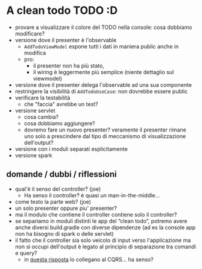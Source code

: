# A clean todo TODO :D

* provare a visualizzare il colore del TODO nella console: cosa dobbiamo modificare?
* versione dove il presenter è l'observable
  - `AddTodoViewModel` espone tutti i dati in maniera public anche in modifica
  - pro: 
    - il presenter non ha più stato,
    - il wiring è leggermente più semplice (niente dettaglio sul viewmodel)
* versione dove il presenter delega l'observable ad una sua componente
* restringere la visibilità di `AddTodoUseCase`: non dovrebbe essere public
* verificare la testabilità
  - che "faccia" avrebbe un test?
* versione servlet
  - cosa cambia?
  - cosa dobbiamo aggiungere?
  - dovremo fare un nuovo presenter? veramente il presenter rimane uno solo a prescindere dal tipo di meccanismo di visualizzazione dell'output?
* versione con i moduli separati esplicitamente
* versione spark

## domande / dubbi / riflessioni

* qual'è il senso del controller? (joe)
  - Ha senso il controller? è quasi un man-in-the-middle...
* come testo la parte web? (joe)
* un solo presenter oppure piu' presenter?
* ma il modulo che contiene il controller contiene solo il controller? 
* se separiamo in moduli distinti le app del “clean todo”, potremo avere anche diversi build.gradle con diverse dipendenze (ad es la console app non ha bisogno di spark o delle servlet)
* il fatto che il controller sia solo veicolo di input verso l'applicazione ma non si occupi dell'output è legato al principio di separazione tra comandi e query?
  - in [questa risposta](https://softwareengineering.stackexchange.com/questions/357052/clean-architecture-use-case-containing-the-presenter-or-returning-data) lo collegano al CQRS... ha senso?